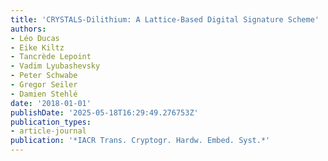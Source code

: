 ```yaml
---
title: 'CRYSTALS-Dilithium: A Lattice-Based Digital Signature Scheme'
authors:
- Léo Ducas
- Eike Kiltz
- Tancrède Lepoint
- Vadim Lyubashevsky
- Peter Schwabe
- Gregor Seiler
- Damien Stehlé
date: '2018-01-01'
publishDate: '2025-05-18T16:29:49.276753Z'
publication_types:
- article-journal
publication: '*IACR Trans. Cryptogr. Hardw. Embed. Syst.*'
---
```

